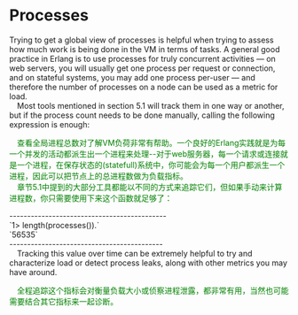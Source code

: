 # Processes
Trying to get a global view of processes is helpful when trying to assess how much work
is being done in the VM in terms of tasks. A general good practice in Erlang is to use
processes for truly concurrent activities — on web servers, you will usually get one process
per request or connection, and on stateful systems, you may add one process per-user —
and therefore the number of processes on a node can be used as a metric for load.<br>
&emsp;Most tools mentioned in section 5.1 will track them in one way or another, but if the
process count needs to be done manually, calling the following expression is enough:<br>
<p></p> <font color="green">
&emsp;查看全局进程总数对了解VM负荷非常有帮助。一个良好的Erlang实践就是为每一个并发的活动都派生出一个进程来处理--对于web服务器，每一个请求或连接就是一个进程，在保存状态的(statefull)系统中，你可能会为每一个用户都派生一个进程，因此可以把节点上的总进程数做为负载指标。<br>
&emsp;章节5.1中提到的大部分工具都能以不同的方式来追踪它们，但如果手动来计算进程数，你只需要使用下来这个函数就足够了：
</font> <p></p>
--------------------------------------------<br>
`1> length(processes()).`<br>
`56535`<br>
-------------------------------------------<br>
&emsp;Tracking this value over time can be extremely helpful to try and characterize load or
detect process leaks, along with other metrics you may have around.
<p></p> <font color="green">
&emsp;全程追踪这个指标会对衡量负载大小或侦察进程泄露，都非常有用，当然也可能需要结合其它指标来一起诊断。
</font> <p></p>
